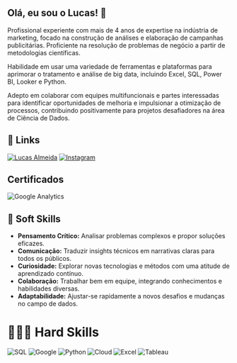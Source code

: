 ## Olá, eu sou o Lucas! 👋
Profissional experiente com mais de 4 anos de expertise na indústria de marketing, focado na construção de análises e elaboração de campanhas publicitárias. Proficiente na resolução de problemas de negócio a partir de metodologias científicas.

Habilidade em usar uma variedade de ferramentas e plataformas para aprimorar o tratamento e análise de big data, incluindo Excel, SQL, Power BI, Looker e Python. 

Adepto em colaborar com equipes multifuncionais e partes interessadas para identificar oportunidades de melhoria e impulsionar a otimização de processos, contribuindo positivamente para projetos desafiadores na área de Ciência de Dados.

## 🔗 Links 

[![Lucas Almeida](https://img.shields.io/badge/linkedin-0A66C2?style=for-the-badge&logo=linkedin&logoColor=white)](https://www.linkedin.com/in/lucas-almeida-data-analytics/)
[![Instagram](https://img.shields.io/badge/Instagram-E4405F?style=for-the-badge&logo=instagram&logoColor=white)](https://www.instagram.com/lucastalksdata/)

## Certificados

![Google Analytics](https://api.accredible.com/v1/frontend/credential_website_embed_image/badge/101163241)

## 🧠 Soft Skills

- **Pensamento Crítico:** Analisar problemas complexos e propor soluções eficazes.
- **Comunicação:** Traduzir insights técnicos em narrativas claras para todos os públicos.
- **Curiosidade:** Explorar novas tecnologias e métodos com uma atitude de aprendizado contínuo.
- **Colaboração:** Trabalhar bem em equipe, integrando conhecimentos e habilidades diversas.
- **Adaptabilidade:** Ajustar-se rapidamente a novos desafios e mudanças no campo de dados.

# 👨🏽‍💻 Hard Skills

![SQL](https://img.shields.io/badge/MySQL-005C84?style=for-the-badge&logo=mysql&logoColor=white)
![Google](https://img.shields.io/badge/Google%20Analytics-E37400?style=for-the-badge&logo=google%20analytics&logoColor=white)
![Python](https://img.shields.io/badge/Python-14354C?style=for-the-badge&logo=python&logoColor=white)
![Cloud](https://img.shields.io/badge/Google_Cloud-4285F4?style=for-the-badge&logo=google-cloud&logoColor=white)
![Excel](https://img.shields.io/badge/Microsoft_Excel-217346?style=for-the-badge&logo=microsoft-excel&logoColor=white)
![Tableau](https://img.shields.io/badge/Tableau-E97627?style=for-the-badge&logo=Tableau&logoColor=white)





